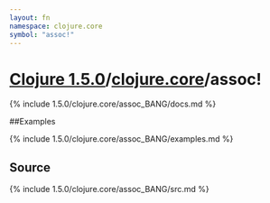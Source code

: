 ```yaml
---
layout: fn
namespace: clojure.core
symbol: "assoc!"
---
```


# [Clojure 1.5.0](../../)/[clojure.core](../)/assoc!

{% include 1.5.0/clojure.core/assoc_BANG/docs.md %}

##Examples

{% include 1.5.0/clojure.core/assoc_BANG/examples.md %}
## Source
{% include 1.5.0/clojure.core/assoc_BANG/src.md %}

